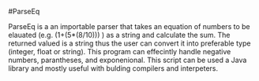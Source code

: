 #ParseEq

ParseEq is a an importable parser that takes an equation of numbers to be elauated (e.g. (1+(5*(8/10))) ) as a string and calculate the sum. The returned valued is a string thus the user can convert it into preferable type (integer, float or string). This program can effecintly handle negative numbers, parantheses, and exponenional. This script can be used a Java library and mostly useful with bulding compilers and interpeters.
